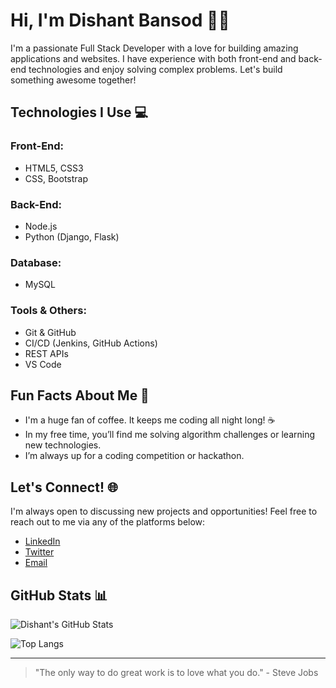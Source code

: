 # Hi, I'm Dishant Bansod 👨‍💻

I'm a passionate Full Stack Developer with a love for building amazing applications and websites. I have experience with both front-end and back-end technologies and enjoy solving complex problems. Let's build something awesome together!

## Technologies I Use 💻

### Front-End:
- HTML5, CSS3
- CSS, Bootstrap

### Back-End:
- Node.js
- Python (Django, Flask)

### Database:
- MySQL

### Tools & Others:
- Git & GitHub
- CI/CD (Jenkins, GitHub Actions)
- REST APIs
- VS Code

## Fun Facts About Me 🎉

- I'm a huge fan of coffee. It keeps me coding all night long! ☕
- In my free time, you’ll find me solving algorithm challenges or learning new technologies.
- I’m always up for a coding competition or hackathon.

## Let's Connect! 🌐

I'm always open to discussing new projects and opportunities! Feel free to reach out to me via any of the platforms below:

- [LinkedIn](https://www.linkedin.com/in/dishant-bansod)
- [Twitter](https://twitter.com/dishant_bansod)
- [Email](mailto:dishantbansod210@gmail.com)

## GitHub Stats 📊

![Dishant's GitHub Stats](https://github-readme-stats.vercel.app/api?username=DisCedric2&show_icons=true&count_private=true&hide_title=true&hide=prs&theme=radical)

![Top Langs](https://github-readme-stats.vercel.app/api/top-langs/?username=DisCedric2&layout=compact&theme=radical)

---

> "The only way to do great work is to love what you do." - Steve Jobs
